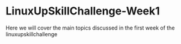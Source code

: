 # LinuxUpSkillChallenge-Week1
Here we will cover the main topics discussed in the first week of the linuxupskillchallenge
